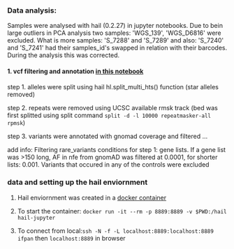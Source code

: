 ### Data analysis:

Samples were analysed with hail (0.2.27) in jupyter notebooks. Due to bein large outliers in PCA analysis two samples: 'WGS_139', 'WGS_D6816' were excluded. What is more samples: 'S_7288' and 'S_7289' and also: 'S_7240' and 'S_7241' had their samples_id's swapped in relation with their barcodes. During the analysis this was corrected.

#### 1. vcf filtering and annotation [in this notebook](large_vcf_prep.ipynb)

step 1. alleles were split using hail hl.split_multi_hts() function (star alleles removed)

step 2. repeats were removed using UCSC available rmsk track (bed was first splitted using split command `split -d -l 10000 repeatmasker-all rpmsk`)

step 3. variants were annotated with gnomad coverage and filtered ...


add info: Filtering rare_variants conditions for step 1: gene lists. If a gene list was >150 long, AF in nfe from gnomAD was filtered at 0.0001, for shorter lists: 0.001. Variants that occured in any of the controls were excluded


### data and setting up the hail enviornment

1. Hail enviornment was created in a [docker container](Dockerfile)

2. To start the container: `docker run -it --rm -p 8889:8889 -v $PWD:/hail hail-jupyter` 

3. To connect from local:`ssh -N -f -L localhost:8889:localhost:8889 ifpan` then `localhost:8889` in browser
 
